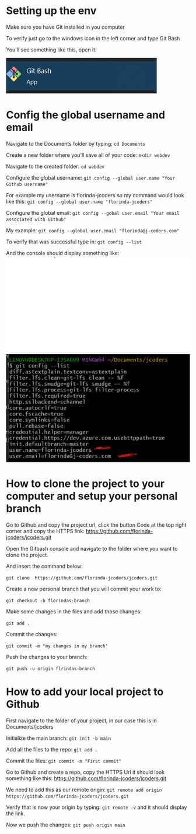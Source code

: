 # Setting up the env

Make sure you have Git installed in you computer 

To verify just go to the windows icon in the left corner and type Git Bash 

You'll see something like this, open it. 

![alt text](image.png)

# Config the global username and email

 Navigate to the Documents folder by typing: `cd Documents`
 
 Create a new folder where you'll save all of your code: `mkdir webdev`
 
 Navigate to the created folder: `cd webdev`

 Configure the global username: `git config --global user.name "Your Github username"` 
 
 For example my username is florinda-jcoders so my command would look like this: `git config --global user.name "florinda-jcoders"`

 Configure the global email: `git config --gobal user.email "Your email associated with Github"`

 My example: `git config --global user.email "florinda@j-coders.com"` 

 To verify that was successful type in: `git config --list`
 
 And the console should display something like: 
 ![alt text](<Screenshot 2025-09-06 092055.png>)

# How to clone the project to your computer and setup your personal branch

Go to Github and copy the project url, click the button Code at the top right corner and copy the HTTPS link: https://github.com/florinda-jcoders/jcoders.git

Open the Gitbash console and navigate to the folder where you want to clone the project. 

And insert the command below:

`git clone  https://github.com/florinda-jcoders/jcoders.git`

Create a new personal branch that you will commit your work to: 

`git checkout -b florindas-branch`

Make some changes in the files and add those changes:

`git add .`

Commit the changes: 

`git commit -m "my changes in my branch"`

Push the changes to your branch:

`git push -u origin flrindas-branch`


# How to add your local project to Github
First navigate to the folder of your project, in our case this is in Documents/jcoders

Initialize the main branch: `git init -b main`

Add all the files to the repo: `git add .`

Commit the files: `git commit -m "First commit"`

Go to Github and create a repo, copy the HTTPS Url it should look something like this: https://github.com/florinda-jcoders/jcoders.git

We need to add this as our remote origin: `git remote add origin https://github.com/florinda-jcoders/jcoders.git`

Verify that is now your origin by typing: `git remote -v` and it should display the link. 

Now we push the changes: `git push origin main`